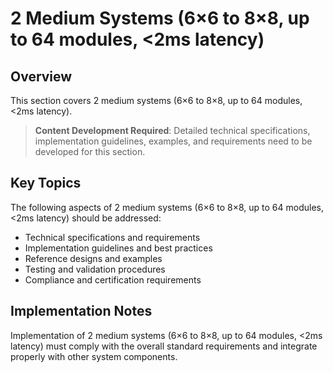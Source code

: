 # 2 Medium Systems (6×6 to 8×8, up to 64 modules, <2ms latency)

## Overview

This section covers 2 medium systems (6×6 to 8×8, up to 64 modules, <2ms latency).

> **Content Development Required**: Detailed technical specifications, implementation guidelines, examples, and requirements need to be developed for this section.

## Key Topics

The following aspects of 2 medium systems (6×6 to 8×8, up to 64 modules, <2ms latency) should be addressed:

- Technical specifications and requirements
- Implementation guidelines and best practices
- Reference designs and examples
- Testing and validation procedures
- Compliance and certification requirements

## Implementation Notes

Implementation of 2 medium systems (6×6 to 8×8, up to 64 modules, <2ms latency) must comply with the overall standard requirements and integrate properly with other system components.

